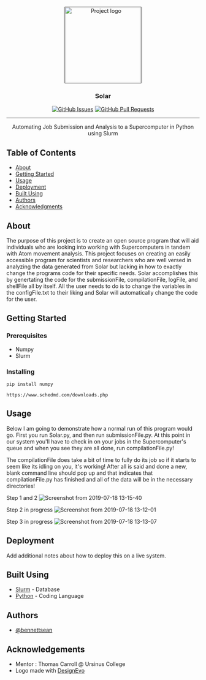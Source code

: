 <p align="center">
  <a href="" rel="noopener">
 <img width=200px height=200px src="https://user-images.githubusercontent.com/51754047/61475629-3e111080-a959-11e9-8191-01b67aad8c9b.jpg" alt="Project logo"></a>
</p>

<h3 align="center">Solar</h3>

<div align="center">

  
  [![GitHub Issues](https://img.shields.io/github/issues/bennettsean/Solar.svg)](https://github.com/bennettsean/Solar/issues)
  [![GitHub Pull Requests](https://img.shields.io/github/issues-pr/bennettsean/Solar.svg)](https://github.com/bennettsean/Solar/pulls)
  

</div>

---

<p align="center"> Automating Job Submission and Analysis to a Supercomputer in Python using Slurm
    <br> 
</p>

## Table of Contents
- [About](#about)
- [Getting Started](#getting_started)
- [Usage](#usage)
- [Deployment](#deployment)
- [Built Using](#built_using)
- [Authors](#authors)
- [Acknowledgments](#acknowledgement)

## About <a name = "about"></a>

The purpose of this project is to create an open source program that will aid individuals who are looking into working with Supercomputers in tandem with Atom movement analysis. This project focuses on creating an easily accessible program for scientists and researchers who are well versed in analyzing the data generated from Solar but lacking in how to exactly change the programs code for their specific needs. Solar accomplishes this by genertating the code for the submissionFile, compilationFile, logFile, and shellFile all by itself. All the user needs to do is to change the variables in the configFile.txt to their liking and Solar will automatically change the code for the user.

## Getting Started <a name = "getting_started"></a>

### Prerequisites

- Numpy
- Slurm


### Installing

```
pip install numpy
```

```
https://www.schedmd.com/downloads.php
```


## Usage <a name="usage"></a>
Below I am going to demonstrate how a normal run of this program would go. First you run Solar.py, and then run submissionFile.py. At this point in our system you'll have to check in on your jobs in the Supercomputer's queue and when you see they are all done, run compilationFile.py!

The compilationFile does take a bit of time to fully do its job so if it starts to seem like its idling on you, it's working! After all is said and done a new, blank command line should pop up and that indicates that compilationFile.py has finished and all of the data will be in the necessary directories!

Step 1 and 2
![Screenshot from 2019-07-18 13-15-40](https://user-images.githubusercontent.com/51754047/61478739-2e48fa80-a960-11e9-8fc7-8dc7963a16be.png)

Step 2 in progress
![Screenshot from 2019-07-18 13-12-01](https://user-images.githubusercontent.com/51754047/61478761-3ef97080-a960-11e9-917c-00dc60ce4c85.png)

Step 3 in progress
![Screenshot from 2019-07-18 13-13-07](https://user-images.githubusercontent.com/51754047/61478776-4882d880-a960-11e9-8930-6bd6985c9ae3.png)


## Deployment <a name = "deployment"></a>
Add additional notes about how to deploy this on a live system.

## Built Using <a name = "built_using"></a>
- [Slurm](https://www.schedmd.com/) - Database
- [Python](https://www.python.org/) - Coding Language

## Authors <a name = "authors"></a>
- [@bennettsean](https://github.com/bennettsean) 

## Acknowledgements <a name = "acknowledgement"></a>
- Mentor : Thomas Carroll @ Ursinus College
- <div>Logo made with <a href="/en/" title="Free Online Logo Maker">DesignEvo</a></div>
